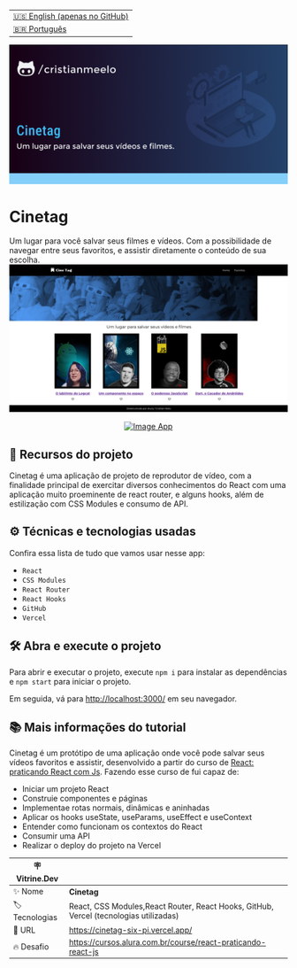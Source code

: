 <table align="right">
  <tr>
    <td>
      <a href="README-EN.md">🇺🇸 English (apenas no GitHub)</a>
    </td>
  </tr>
  <tr>
    <td>
      <a href="README.md">🇧🇷 Português</a>
    </td>
  </tr>
</table>

![](https://github.com/cristianmeelo/cinetag/blob/main/thumbnail.png?raw=true#vitrinedev)

# Cinetag

Um lugar para você salvar seus filmes e vídeos. Com a possibilidade de navegar entre seus favoritos, e assistir diretamente o conteúdo de sua escolha.
<img src="screencapture.png" alt="Image App" >

<div align="center">
<a href="https://cinetag-six-pi.vercel.app/">
  <img src="https://img.shields.io/badge/-confira%20aqui-lightgrey" alt="Image App" >
</a>
</div>

## 🔨 Recursos do projeto

Cinetag é uma aplicação de projeto de reprodutor de vídeo, com a finalidade principal de exercitar diversos conhecimentos do React com uma aplicação muito proeminente de react router, e alguns hooks, além de estilização com CSS Modules e consumo de API.

## ⚙️ Técnicas e tecnologias usadas

Confira essa lista de tudo que vamos usar nesse app:

- `React`
- `CSS Modules`
- `React Router`
- `React Hooks`
- `GitHub`
- `Vercel`

## 🛠️ Abra e execute o projeto

Para abrir e executar o projeto, execute `npm i` para instalar as dependências e `npm start` para iniciar o projeto.

Em seguida, vá para <a href="http://localhost:3000/">http://localhost:3000/</a> em seu navegador.

## 📚 Mais informações do tutorial

Cinetag é um protótipo de uma aplicação onde você pode salvar seus vídeos favoritos e assistir, desenvolvido a partir do curso de [React: praticando React com Js](https://cursos.alura.com.br/course/react-praticando-react-js). Fazendo esse curso de fui capaz de:

- Iniciar um projeto React
- Construie componentes e páginas
- Implementae rotas normais, dinâmicas e aninhadas
- Aplicar os hooks useState, useParams, useEffect e useContext
- Entender como funcionam os contextos do React
- Consumir uma API
- Realizar o deploy do projeto na Vercel

| :placard: Vitrine.Dev |                                                                                       |
| --------------------- | ------------------------------------------------------------------------------------- |
| :sparkles: Nome       | **Cinetag**                                                                           |
| :label: Tecnologias   | React, CSS Modules,React Router, React Hooks, GitHub, Vercel (tecnologias utilizadas) |
| :rocket: URL          | https://cinetag-six-pi.vercel.app/                                                    |
| :fire: Desafio        | https://cursos.alura.com.br/course/react-praticando-react-js                          |
